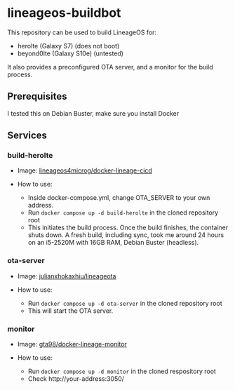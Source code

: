 # lineageos-buildbot

This repository can be used to build LineageOS for:

- herolte (Galaxy S7) (does not boot)
- beyond0lte (Galaxy S10e) (untested)

It also provides a preconfigured OTA server, and a monitor for the build process.


## Prerequisites

I tested this on Debian Buster, make sure you install Docker


## Services


### build-herolte

- Image: [lineageos4microg/docker-lineage-cicd](https://github.com/lineageos4microg/docker-lineage-cicd)

- How to use:
  - Inside docker-compose.yml, change OTA_SERVER to your own address.
  - Run `docker compose up -d build-herolte` in the cloned repository root
  - This initiates the build process. Once the build finishes, the container shuts down. A fresh build, including sync, took me around 24 hours on an i5-2520M with 16GB RAM, Debian Buster (headless). 


### ota-server

- Image: [julianxhokaxhiu/lineageota](https://github.com/julianxhokaxhiu/lineageota)

- How to use:

  - Run `docker compose up -d ota-server` in the cloned repository root
  - This will start the OTA server.


### monitor

- Image: [gta98/docker-lineage-monitor](https://github.com/gta98/docker-lineage-monitor)

- How to use:
  - Run `docker compose up -d monitor` in the cloned respository root
  - Check http://your-address:3050/

